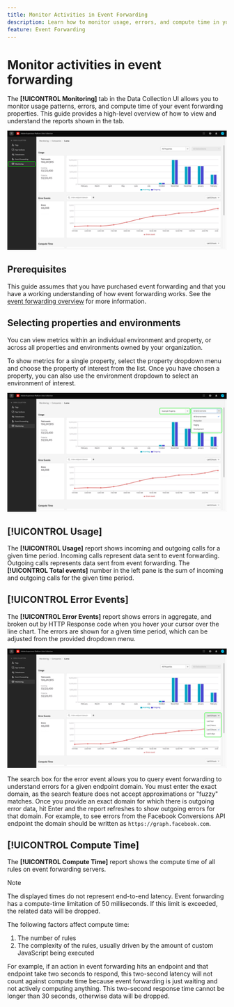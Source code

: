 ```yaml
---
title: Monitor Activities in Event Forwarding
description: Learn how to monitor usage, errors, and compute time in your event forwarding properties.
feature: Event Forwarding
---
```

# Monitor activities in event forwarding

The **[!UICONTROL Monitoring]** tab in the Data Collection UI allows you to monitor usage patterns, errors, and compute time of your event forwarding properties. This guide provides a high-level overview of how to view and understand the reports shown in the tab.

![Image showing the monitoring tab in the Data Collection UI](../../images/ui/event-forwarding/monitoring/monitoring-tab.png)

## Prerequisites

This guide assumes that you have purchased event forwarding and that you have a working understanding of how event forwarding works. See the [event forwarding overview](./overview.md) for more information.

## Selecting properties and environments

You can view metrics within an individual environment and property, or across all properties and environments owned by your organization. 

To show metrics for a single property, select the property dropdown menu and choose the property of interest from the list. Once you have chosen a property, you can also use the environment dropdown to select an environment of interest.

![Image showing the property environment dropdown menus in the UI](../../images/ui/event-forwarding/monitoring/property-environment.png)

## [!UICONTROL Usage]

The **[!UICONTROL Usage]** report shows incoming and outgoing calls for a given time period. Incoming calls represent data sent to event forwarding. Outgoing calls represents data sent from event forwarding. The **[!UICONTROL Total events]** number in the left pane is the sum of incoming and outgoing calls for the given time period.

## [!UICONTROL Error Events]

The **[!UICONTROL Error Events]** report shows errors in aggregate, and broken out by HTTP Response code when you hover your cursor over the line chart. The errors are shown for a given time period, which can be adjusted from the provided dropdown menu. 

![Image showing the time period dropdown menu for the Error Events report](../../images/ui/event-forwarding/monitoring/error-time.png)

The search box for the error event allows you to query event forwarding to understand errors for a given endpoint domain. You must enter the exact domain, as the search feature does not accept approximations or "fuzzy" matches. Once you provide an exact domain for which there is outgoing error data, hit Enter and the report refreshes to show outgoing errors for that domain. For example, to see errors from the Facebook Conversions API endpoint the domain should be written as `https://graph.facebook.com`.

## [!UICONTROL Compute Time]

The **[!UICONTROL Compute Time]** report shows the compute time of all rules on event forwarding servers.

>[!NOTE]
>
>The displayed times do not represent end-to-end latency. Event forwarding has a compute-time limitation of 50 milliseconds. If this limit is exceeded, the related data will be dropped.

The following factors affect compute time:

1. The number of rules
2. The complexity of the rules, usually driven by the amount of custom JavaScript being executed

For example, if an action in event forwarding hits an endpoint and that endpoint take two seconds to respond, this two-second latency will not count against compute time because event forwarding is just waiting and not actively computing anything. This two-second response time cannot be longer than 30 seconds, otherwise data will be dropped.
